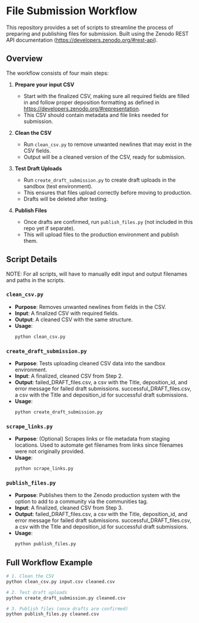 # File Submission Workflow

This repository provides a set of scripts to streamline the process of preparing and publishing files for submission. Built using the Zenodo REST API documentation (https://developers.zenodo.org/#rest-api).

## Overview

The workflow consists of four main steps:

1. **Prepare your input CSV**  
   - Start with the finalized CSV, making sure all required fields are filled in and follow proper deposition formatting as defined in https://developers.zenodo.org/#representation.
   - This CSV should contain metadata and file links needed for submission.

2. **Clean the CSV**  
   - Run `clean_csv.py` to remove unwanted newlines that may exist in the CSV fields.
   - Output will be a cleaned version of the CSV, ready for submission.

3. **Test Draft Uploads**  
   - Run `create_draft_submission.py` to create draft uploads in the sandbox (test environment).
   - This ensures that files upload correctly before moving to production.
   - Drafts will be deleted after testing.

4. **Publish Files**  
   - Once drafts are confirmed, run `publish_files.py` (not included in this repo yet if separate).
   - This will upload files to the production environment and publish them.

## Script Details
NOTE: For all scripts, will have to manually edit input and output filenames and paths in the scripts.

### `clean_csv.py`
- **Purpose**: Removes unwanted newlines from fields in the CSV.  
- **Input**: A finalized CSV with required fields.  
- **Output**: A cleaned CSV with the same structure.  
- **Usage**:
  ```bash
  python clean_csv.py
  ```

### `create_draft_submission.py`
- **Purpose**: Tests uploading cleaned CSV data into the sandbox environment.  
- **Input**: A finalized, cleaned CSV from Step 2.  
- **Output**: failed_DRAFT_files.csv, a csv with the Title, deposition_id, and error message for failed draft submissions. successful_DRAFT_files.csv, a csv with the Title and deposition_id for successful draft submissions.
- **Usage**:
  ```bash
  python create_draft_submission.py 
  ```

### `scrape_links.py`
- **Purpose**: (Optional) Scrapes links or file metadata from staging locations. Used to automate get filenames from links since filenames were not originally provided.
- **Usage**:
  ```bash
  python scrape_links.py 
  ```

### `publish_files.py`
- **Purpose**: Publishes them to the Zenodo production system with the option to add to a community via the communities tag.
- **Input**: A finalized, cleaned CSV from Step 3.  
- **Output**: failed_DRAFT_files.csv, a csv with the Title, deposition_id, and error message for failed draft submissions. successful_DRAFT_files.csv, a csv with the Title and deposition_id for successful draft submissions.
- **Usage**:
  ```bash
  python publish_files.py 
  ```

## Full Workflow Example

```bash
# 1. Clean the CSV
python clean_csv.py input.csv cleaned.csv

# 2. Test draft uploads
python create_draft_submission.py cleaned.csv

# 3. Publish files (once drafts are confirmed)
python publish_files.py cleaned.csv
```

